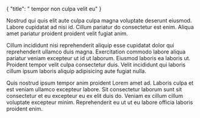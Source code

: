 {
  "title": " tempor non culpa velit eu"
}

Nostrud qui quis elit aute culpa culpa magna voluptate deserunt eiusmod. Labore cupidatat ad nisi id. Cillum pariatur do consectetur est enim. Aliqua amet pariatur proident proident velit fugiat anim.

Cillum incididunt nisi reprehenderit aliquip esse cupidatat dolor qui reprehenderit ullamco duis magna. Exercitation commodo labore aliqua pariatur veniam excepteur ut id ut laborum. Eiusmod laboris ea laboris ut. Proident tempor velit culpa consectetur duis. Velit incididunt qui laboris cillum ipsum laboris aliquip adipisicing aute fugiat nulla.

Quis nostrud ipsum tempor anim proident Lorem amet ad. Laboris culpa et est veniam ullamco excepteur labore. Sit consectetur laborum sunt sit consectetur et eu excepteur eu ex elit duis do. Veniam ex cillum cillum voluptate excepteur minim. Reprehenderit eu ut ut eu labore officia laboris proident enim.